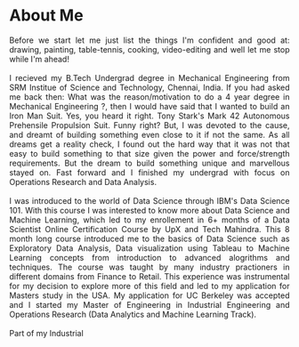 # About Me
<p style="text-align: justify;">
Before we start let me just list the things I'm confident and good at: drawing, painting, table-tennis, cooking, video-editing and well let me stop while I'm ahead!
<br><br>
I recieved my B.Tech Undergrad degree in Mechanical Engineering from SRM Institue of Science and Technology, Chennai, India. If you had asked me back then: What was the reason/motivation to do a 4 year degree in Mechanical Engineering ?, then I would have said that I wanted to build an Iron Man Suit. Yes, you heard it right. Tony Stark's Mark 42 Autonomous Prehensile Propulsion Suit. Funny right? But, I was devoted to the cause, and dreamt of building something even close to it if not the same. As all dreams get a reality check, I found out the hard way that it was not that easy to build something to that size given the power and force/strength requirements. But the dream to build something unique and marvellous stayed on. Fast forward and I finished my undergrad with focus on Operations Research and Data Analysis. 
<br><br>
I was introduced to the world of Data Science through IBM's Data Science 101. With this course I was interested to know more about Data Science and Machine Learning, which led to my enrollement in 6+ months of a Data Scientist Online Certification Course by UpX and Tech Mahindra. This 8 month long course introduced me to the basics of Data Science such as Exploratory Data Analysis, Data visualization using Tableau to Machine Learning concepts from introduction to advanced alogrithms and techniques. The course was taught by many industry practioners in different domains from Finance to Retail. This experience was instrumental for my decision to explore more of this field and led to my application for Masters study in the USA. My application for UC Berkeley was accepted and I started my Master of Engineering in Industrial Engineering and Operations Research (Data Analytics and Machine Learning Track). 
<br><br>
Part of my Industrial
</p>
